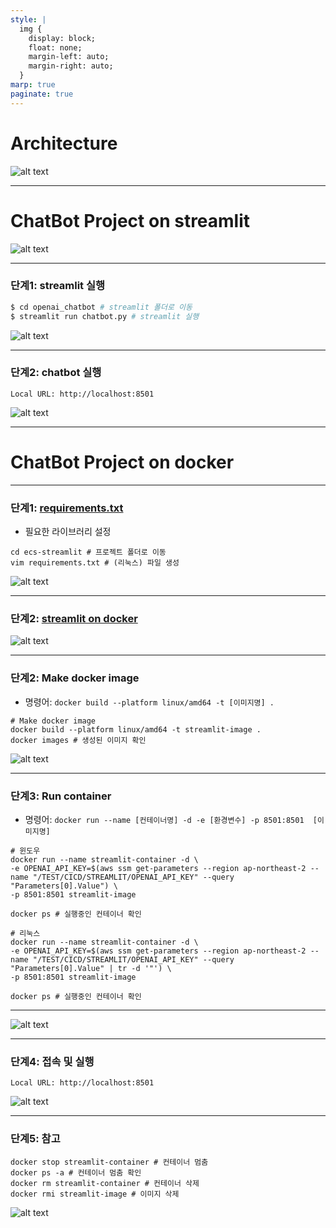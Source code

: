 ```yaml
---
style: |
  img {
    display: block;
    float: none;
    margin-left: auto;
    margin-right: auto;
  }
marp: true
paginate: true
---
```

# Architecture
![alt text](./img/image-224.png)

---
# ChatBot Project on streamlit
![alt text](./img/image-11.png)

---
### 단계1: streamlit 실행 
```python
$ cd openai_chatbot # streamlit 폴더로 이동 
$ streamlit run chatbot.py # streamlit 실행 
```
![alt text](./img/image-12.png)

---
### 단계2: chatbot 실행 
```shell
Local URL: http://localhost:8501
```
![alt text](./img/image-13.png)

---
# ChatBot Project on docker

---
### 단계1: [requirements.txt](https://www.freecodecamp.org/news/python-requirementstxt-explained/)
- 필요한 라이브러리 설정 
```shell
cd ecs-streamlit # 프로젝트 폴더로 이동 
vim requirements.txt # (리눅스) 파일 생성 
```
![alt text](./img/image-14.png)

---
### 단계2: [streamlit on docker](https://docs.streamlit.io/deploy/tutorials/docker)
![alt text](./img/image-15.png)

---
### 단계2: Make docker image
- 명령어: `docker build --platform linux/amd64 -t [이미지명] .`
```shell
# Make docker image
docker build --platform linux/amd64 -t streamlit-image .
docker images # 생성된 이미지 확인 
```
![alt text](./img/image-16.png)

---
### 단계3: Run container
- 명령어: `docker run --name [컨테이너명] -d -e [환경변수] -p 8501:8501  [이미지명]`
```shell
# 윈도우
docker run --name streamlit-container -d \
-e OPENAI_API_KEY=$(aws ssm get-parameters --region ap-northeast-2 --name "/TEST/CICD/STREAMLIT/OPENAI_API_KEY" --query "Parameters[0].Value") \
-p 8501:8501 streamlit-image

docker ps # 실행중인 컨테이너 확인 
```
```shell
# 리눅스
docker run --name streamlit-container -d \
-e OPENAI_API_KEY=$(aws ssm get-parameters --region ap-northeast-2 --name "/TEST/CICD/STREAMLIT/OPENAI_API_KEY" --query "Parameters[0].Value" | tr -d '"') \
-p 8501:8501 streamlit-image

docker ps # 실행중인 컨테이너 확인 
```

---
![alt text](./img/image-17.png)

---
### 단계4: 접속 및 실행 
```shell
Local URL: http://localhost:8501
```
![alt text](./img/image-18.png)

---
### 단계5: 참고 
```shell
docker stop streamlit-container # 컨테이너 멈춤 
docker ps -a # 컨테이너 멈춤 확인 
docker rm streamlit-container # 컨테이너 삭제  
docker rmi streamlit-image # 이미지 삭제 
```
![alt text](./img/image-19.png)
